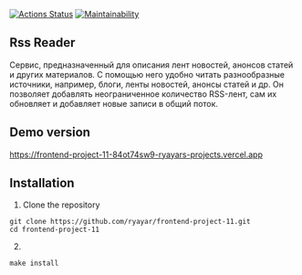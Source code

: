 [![Actions Status](https://github.com/ryayar/frontend-project-11/actions/workflows/hexlet-check.yml/badge.svg)](https://github.com/ryayar/frontend-project-11/actions)
[![Maintainability](https://api.codeclimate.com/v1/badges/ba419ec9113fe7732292/maintainability)](https://codeclimate.com/github/ryayar/frontend-project-11/maintainability)

## Rss Reader
Сервис, предназначенный для описания лент новостей, анонсов статей и других материалов. С помощью него удобно читать разнообразные источники, например, блоги, ленты новостей, анонсы статей и др. Он позволяет добавлять неограниченное количество RSS-лент, сам их обновляет и добавляет новые записи в общий поток.

## Demo version
https://frontend-project-11-84ot74sw9-ryayars-projects.vercel.app

## Installation
1. Clone the repository
```
git clone https://github.com/ryayar/frontend-project-11.git
cd frontend-project-11
```
2. 
```
make install
```

